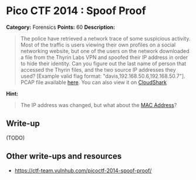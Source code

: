 # Pico CTF 2014 : Spoof Proof

**Category:** Forensics
**Points:** 60
**Description:**

>The police have retrieved a network trace of some suspicious activity. Most of the traffic is users viewing their own profiles on a social networking website, but one of the users on the network downloaded a file from the Thyrin Labs VPN and spoofed their IP address in order to hide their identity. Can you figure out the last name of person that accessed the Thyrin files, and the two source IP addresses they used?
[Example valid flag format: "davis,192.168.50.6,192.168.50.7"].
PCAP file available [here](traffic.pcap). You can also view it on [CloudShark](https://www.cloudshark.org/captures/44e55fba6c1b)

**Hint:**
>The IP address was changed, but what about the [MAC Address](http://www.differencebetween.net/technology/difference-between-mac-and-ip-address/)?

## Write-up

(TODO)

## Other write-ups and resources

* <https://ctf-team.vulnhub.com/picoctf-2014-spoof-proof/>
